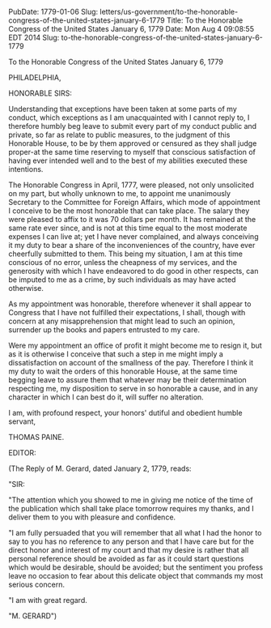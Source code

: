 PubDate: 1779-01-06
Slug: letters/us-government/to-the-honorable-congress-of-the-united-states-january-6-1779
Title: To the Honorable Congress of the United States  January 6, 1779
Date: Mon Aug  4 09:08:55 EDT 2014
   Slug: to-the-honorable-congress-of-the-united-states-january-6-1779

   To the Honorable Congress of the United States  January 6, 1779

   PHILADELPHIA,

   HONORABLE SIRS:

   Understanding that exceptions have been taken at some parts of my conduct,
   which exceptions as I am unacquainted with I cannot reply to, I therefore
   humbly beg leave to submit every part of my conduct public and private, so
   far as relate to public measures, to the judgment of this Honorable House,
   to be by them approved or censured as they shall judge proper-at the same
   time reserving to myself that conscious satisfaction of having ever
   intended well and to the best of my abilities executed these intentions.

   The Honorable Congress in April, 1777, were pleased, not only unsolicited
   on my part, but wholly unknown to me, to appoint me unanimously Secretary
   to the Committee for Foreign Affairs, which mode of appointment I conceive
   to be the most honorable that can take place. The salary they were pleased
   to affix to it was 70 dollars per month. It has remained at the same rate
   ever since, and is not at this time equal to the most moderate expenses I
   can live at; yet I have never complained, and always conceiving it my duty
   to bear a share of the inconveniences of the country, have ever cheerfully
   submitted to them. This being my situation, I am at this time conscious of
   no error, unless the cheapness of my services, and the generosity with
   which I have endeavored to do good in other respects, can be imputed to me
   as a crime, by such individuals as may have acted otherwise.

   As my appointment was honorable, therefore whenever it shall appear to
   Congress that I have not fulfilled their expectations, I shall, though
   with concern at any misapprehension that might lead to such an opinion,
   surrender up the books and papers entrusted to my care.

   Were my appointment an office of profit it might become me to resign it,
   but as it is otherwise I conceive that such a step in me might imply a
   dissatisfaction on account of the smallness of the pay. Therefore I think
   it my duty to wait the orders of this honorable House, at the same time
   begging leave to assure them that whatever may be their determination
   respecting me, my disposition to serve in so honorable a cause, and in any
   character in which I can best do it, will suffer no alteration.

   I am, with profound respect, your honors' dutiful and obedient humble
   servant,

   THOMAS PAINE.

   EDITOR:

   (The Reply of M. Gerard, dated January 2, 1779, reads:

   "SIR:

   "The attention which you showed to me in giving me notice of the time of
   the publication which shall take place tomorrow requires my thanks, and I
   deliver them to you with pleasure and confidence.

   "I am fully persuaded that you will remember that all what I had the honor
   to say to you has no reference to any person and that I have care but for
   the direct honor and interest of my court and that my desire is rather
   that all personal reference should be avoided as far as it could start
   questions which would be desirable, should be avoided; but the sentiment
   you profess leave no occasion to fear about this delicate object that
   commands my most serious concern.

   "I am with great regard.

   "M. GERARD")

    
